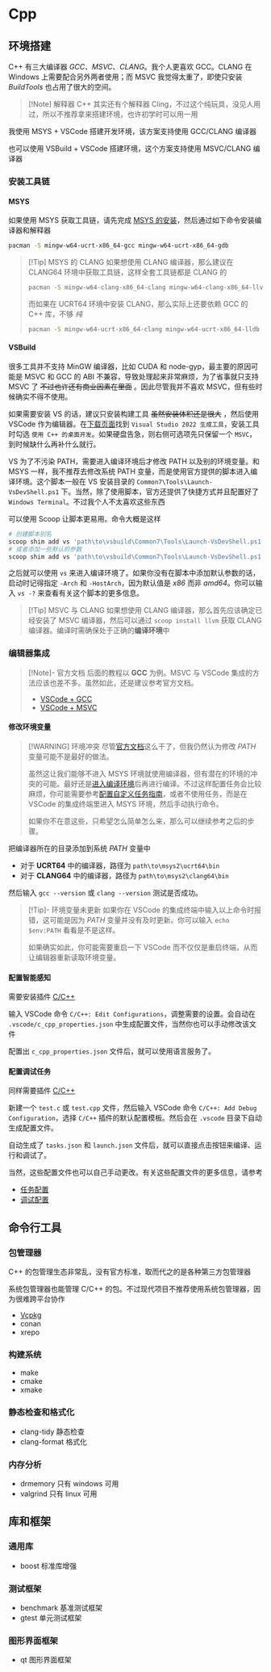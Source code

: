 # Cpp

## 环境搭建

C++ 有三大编译器 *GCC*、*MSVC*、*CLANG*。我个人更喜欢 GCC。CLANG 在 Windows 上需要配合另外两者使用；而 MSVC 我觉得太重了，即使只安装 *BuildTools* 也占用了很大的空间。

> [!Note] 解释器
> C++ 其实还有个解释器 Cling，不过这个纯玩具，没见人用过，所以不推荐拿来搭建环境，也许初学时可以用一用

我使用 MSYS + VSCode 搭建开发环境，该方案支持使用 GCC/CLANG 编译器

也可以使用 VSBuild + VSCode 搭建环境，这个方案支持使用 MSVC/CLANG 编译器

### 安装工具链

#### MSYS

如果使用 MSYS 获取工具链，请先完成 [MSYS 的安装](../环境管理/MSYS.md#安装)，然后通过如下命令安装编译器和解释器

```sh
pacman -S mingw-w64-ucrt-x86_64-gcc mingw-w64-ucrt-x86_64-gdb
```

> [!Tip] MSYS 的 CLANG
> 如果想使用 CLANG 编译器，那么建议在 CLANG64 环境中获取工具链，这样全套工具链都是 CLANG 的
>
> ```sh
> pacman -S mingw-w64-clang-x86_64-clang mingw-w64-clang-x86_64-llvm mingw-w64-clang-x86_64-lldb
> ```
>
> 而如果在 UCRT64 环境中安装 CLANG，那么实际上还要依赖 GCC 的 C++ 库，不够 *纯*
>
> ```sh
> pacman -S mingw-w64-ucrt-x86_64-clang mingw-w64-ucrt-x86_64-lldb
> ```

#### VSBuild

很多工具并不支持 MinGW 编译器，比如 CUDA 和 node-gyp，最主要的原因可能是 MSVC 和 GCC 的 ABI 不兼容，导致处理起来非常麻烦，为了省事就只支持 MSVC 了 ~~不过也许还有商业因素在里面~~ 。因此尽管我并不喜欢 MSVC，但有些时候确实不得不使用。

如果需要安装 VS 的话，建议只安装构建工具 ~~虽然安装体积还是很大~~ ，然后使用 VSCode 作为编辑器。在[下载页面](https://visualstudio.microsoft.com/zh-hans/downloads/)找到 `Visual Studio 2022 生成工具`，安装工具时勾选 `使用 C++ 的桌面开发`。如果硬盘告急，则右侧可选项先只保留一个 `MSVC`，到时候缺什么再补什么就行。

VS 为了不污染 PATH，需要进入编译环境后才修改 PATH 以及别的环境变量。和 MSYS 一样，我不推荐去修改系统 PATH 变量，而是使用官方提供的脚本进入编译环境。这个脚本一般在 VS 安装目录的 `Common7\Tools\Launch-VsDevShell.ps1` 下。当然，除了使用脚本，官方还提供了快捷方式并且配置好了 `Windows Terminal`。不过我个人不太喜欢这些东西

可以使用 Scoop 让脚本更易用。命令大概是这样

```sh
# 创建脚本别名
scoop shim add vs 'path\to\vsbuild\Common7\Tools\Launch-VsDevShell.ps1'
# 或者添加一些默认的参数
scoop shim add vs 'path\to\vsbuild\Common7\Tools\Launch-VsDevShell.ps1' '--' -Arch amd64 -HostArch amd64
```

之后就可以使用 `vs` 来进入编译环境了。如果你没有在脚本中添加默认参数的话，启动时记得指定 `-Arch` 和 `-HostArch`，因为默认值是 *x86* 而非 *amd64*。你可以输入 `vs -?` 来查看有关这个脚本的更多信息。

> [!Tip] MSVC 与 CLANG
> 如果想使用 CLANG 编译器，那么首先应该确定已经安装了 MSVC 编译器，然后可以通过 `scoop install llvm` 获取 CLANG 编译器。编译时需确保处于正确的**编译环境**中

### 编辑器集成

> [!Note]- 官方文档
> 后面的教程以 **GCC** 为例。MSVC 与 VSCode 集成的方法应该也差不多。虽然如此，还是建议参考官方文档。
>
> - [VSCode + GCC](https://code.visualstudio.com/docs/cpp/config-mingw)
> - [VSCode + MSVC](https://code.visualstudio.com/docs/cpp/config-msvc)

#### 修改环境变量

> [!WARNING] 环境冲突
> 尽管[官方文档](https://code.visualstudio.com/docs/cpp/config-mingw#_installing-the-mingww64-toolchain)这么干了，但我仍然认为修改 *PATH* 变量可能不是最好的做法。
>
> 虽然这让我们能够不进入 MSYS 环境就使用编译器，但有潜在的环境的冲突的可能。最好还是[进入编译环境](../环境管理/MSYS.md#进入环境)后再进行编译。不过这样配置任务会比较麻烦，你可能需要参考[配置自定义任务指南](https://code.visualstudio.com/docs/debugtest/tasks#_custom-tasks)，或者不使用任务，而是在 VSCode 的集成终端里进入 MSYS 环境，然后手动执行命令。
>
> 如果你不在意这些，只希望怎么简单怎么来，那么可以继续参考之后的步骤。

把编译器所在的目录添加到系统 *PATH* 变量中

- 对于 **UCRT64** 中的编译器，路径为 `path\to\msys2\ucrt64\bin`
- 对于 **CLANG64** 中的编译器，路径为 `path\to\msys2\clang64\bin`

然后输入 `gcc --version` 或 `clang --version` 测试是否成功。

> [!Tip]- 环境变量未更新
> 如果你在 VSCode 的集成终端中输入以上命令时报错，这可能是因为 *PATH* 变量并没有及时更新。你可以输入 `echo $env:PATH` 看看是不是这样。
>
> 如果确实如此，你可能需要重启一下 VSCode 而不仅仅是重启终端，从而让编辑器重新读取环境变量。

#### 配置智能感知

需要安装插件 [C/C++](https://marketplace.visualstudio.com/items?itemName=ms-vscode.cpptools)

输入 VSCode 命令 `C/C++: Edit Configurations`，调整需要的设置。会自动在 `.vscode/c_cpp_properties.json` 中生成配置文件，当然你也可以手动修改该文件

配置出 `c_cpp_properties.json` 文件后，就可以使用语言服务了。

#### 配置调试任务

同样需要插件 [C/C++](https://marketplace.visualstudio.com/items?itemName=ms-vscode.cpptools)

新建一个 `test.c` 或 `test.cpp` 文件，然后输入 VSCode 命令 `C/C++: Add Debug Configuration`，选择 `C/C++` 插件的默认配置模板。然后会在 `.vscode` 目录下自动生成配置文件。

自动生成了 `tasks.json` 和 `launch.json` 文件后，就可以直接点击按钮来编译、运行和调试了。

当然，这些配置文件也可以自己手动更改。有关这些配置文件的更多信息，请参考

- [任务配置](https://code.visualstudio.com/docs/debugtest/tasks)
- [调试配置](https://code.visualstudio.com/docs/debugtest/debugging-configuration)

## 命令行工具

### 包管理器

C++ 的包管理生态非常乱，没有官方标准，取而代之的是各种第三方包管理器

系统包管理器也能管理 C/C++ 的包。不过现代项目不推荐使用系统包管理器，因为很难跨平台协作

- [Vcpkg](../包管理/Vcpkg.md)
- conan
- xrepo

### 构建系统

- make
- cmake
- xmake

### 静态检查和格式化

- clang-tidy 静态检查
- clang-format 格式化

### 内存分析

- drmemory 只有 windows 可用
- valgrind 只有 linux 可用

## 库和框架

### 通用库

- boost 标准库增强

### 测试框架

- benchmark 基准测试框架
- gtest 单元测试框架

### 图形界面框架

- qt 图形界面框架
